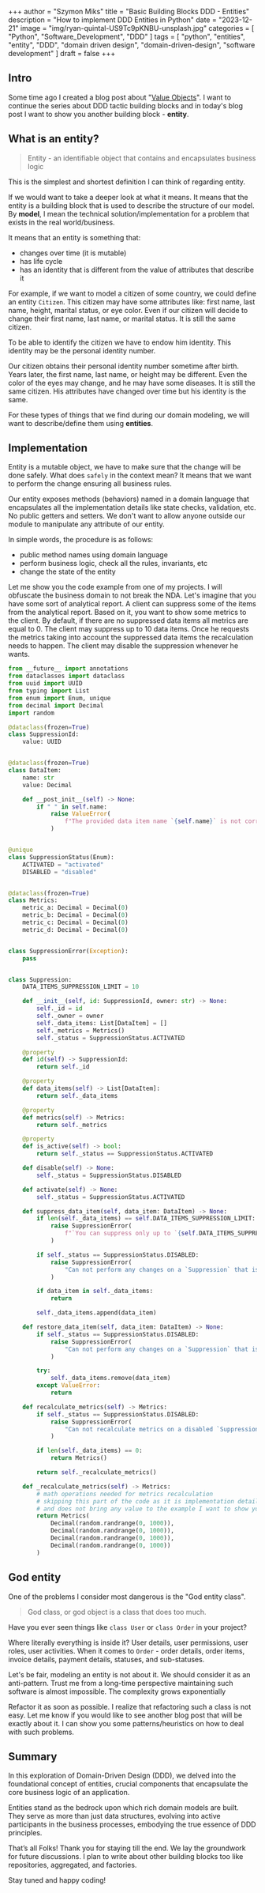 +++
author = "Szymon Miks"
title = "Basic Building Blocks DDD - Entities"
description = "How to implement DDD Entities in Python"
date = "2023-12-21"
image = "img/ryan-quintal-US9Tc9pKNBU-unsplash.jpg"
categories = [
     "Python", "Software_Development", "DDD"
]
tags = [
    "python",
    "entities",
    "entity",
    "DDD",
    "domain driven design",
    "domain-driven-design",
    "software development"
]
draft = false
+++

## Intro

Some time ago I created a blog post about "[Value Objects](/p/value-objects-with-python/)".
I want to continue the series about DDD tactic building blocks and in
today's blog post I want to show you another building block - **entity**.

## What is an entity?

> Entity - an identifiable object that contains and encapsulates business logic

This is the simplest and shortest definition I can think of regarding entity.

If we would want to take a deeper look at what it means. It means that the entity is
a building block that is used to describe the structure of our model. By **model**, I mean the technical
solution/implementation for a problem that exists in the real world/business.

It means that an entity is something that:
- changes over time (it is mutable)
- has life cycle
- has an identity that is different from the value of attributes that describe it

For example, if we want to model a citizen of some country, we could define an entity `Citizen`.
This citizen may have some attributes like: first name, last name, height, marital status, or eye color.
Even if our citizen will decide to change their first name, last name, or marital status.
It is still the same citizen.

To be able to identify the citizen we have to endow him identity.
This identity may be the personal identity number.

Our citizen obtains their personal identity number sometime after birth.
Years later, the first name, last name, or height may be different.
Even the color of the eyes may change, and he may have some diseases.
It is still the same citizen. His attributes have changed over time but his identity is the same.

For these types of things that we find during our domain modeling, we will want
to describe/define them using **entities**.

## Implementation

Entity is a mutable object, we have to make sure that the change will be done safely.
What does `safely` in the context mean? It means that we want to perform the change
ensuring all business rules.

Our entity exposes methods (behaviors) named in a domain language that encapsulates all the implementation details like state checks, validation, etc.
No public getters and setters.
We don't want to allow anyone outside our module to manipulate any attribute of our entity.

In simple words, the procedure is as follows:
- public method names using domain language
- perform business logic, check all the rules, invariants, etc
- change the state of the entity

Let me show you the code example from one of my projects. I will obfuscate the business domain to not break the NDA.
Let's imagine that you have some sort of analytical report.
A client can suppress some of the items from the analytical report.
Based on it, you want to show some metrics to the client.
By default, if there are no suppressed data items all metrics are equal to 0.
The client may suppress up to 10 data items.
Once he requests the metrics taking into account the suppressed data items the recalculation needs to happen.
The client may disable the suppression whenever he wants.

```python
from __future__ import annotations
from dataclasses import dataclass
from uuid import UUID
from typing import List
from enum import Enum, unique
from decimal import Decimal
import random

@dataclass(frozen=True)
class SuppressionId:
    value: UUID


@dataclass(frozen=True)
class DataItem:
    name: str
    value: Decimal

    def __post_init__(self) -> None:
        if " " in self.name:
            raise ValueError(
                f"The provided data item name `{self.name}` is not correct."
            )


@unique
class SuppressionStatus(Enum):
    ACTIVATED = "activated"
    DISABLED = "disabled"


@dataclass(frozen=True)
class Metrics:
    metric_a: Decimal = Decimal(0)
    metric_b: Decimal = Decimal(0)
    metric_c: Decimal = Decimal(0)
    metric_d: Decimal = Decimal(0)


class SuppressionError(Exception):
    pass


class Suppression:
    DATA_ITEMS_SUPPRESSION_LIMIT = 10

    def __init__(self, id: SuppressionId, owner: str) -> None:
        self._id = id
        self._owner = owner
        self._data_items: List[DataItem] = []
        self._metrics = Metrics()
        self._status = SuppressionStatus.ACTIVATED

    @property
    def id(self) -> SuppressionId:
        return self._id

    @property
    def data_items(self) -> List[DataItem]:
        return self._data_items

    @property
    def metrics(self) -> Metrics:
        return self._metrics

    @property
    def is_active(self) -> bool:
        return self._status == SuppressionStatus.ACTIVATED

    def disable(self) -> None:
        self._status = SuppressionStatus.DISABLED

    def activate(self) -> None:
        self._status = SuppressionStatus.ACTIVATED

    def suppress_data_item(self, data_item: DataItem) -> None:
        if len(self._data_items) == self.DATA_ITEMS_SUPPRESSION_LIMIT:
            raise SuppressionError(
                f"`You can suppress only up to `{self.DATA_ITEMS_SUPPRESSION_LIMIT}` data items"
            )

        if self._status == SuppressionStatus.DISABLED:
            raise SuppressionError(
                "Can not perform any changes on a `Suppression` that is disabled"
            )

        if data_item in self._data_items:
            return

        self._data_items.append(data_item)

    def restore_data_item(self, data_item: DataItem) -> None:
        if self._status == SuppressionStatus.DISABLED:
            raise SuppressionError(
                "Can not perform any changes on a `Suppression` that is disabled"
            )

        try:
            self._data_items.remove(data_item)
        except ValueError:
            return

    def recalculate_metrics(self) -> Metrics:
        if self._status == SuppressionStatus.DISABLED:
            raise SuppressionError(
                "Can not recalculate metrics on a disabled `Suppression`"
            )

        if len(self._data_items) == 0:
            return Metrics()

        return self._recalculate_metrics()

    def _recalculate_metrics(self) -> Metrics:
        # math operations needed for metrics recalculation
        # skipping this part of the code as it is implementation details
        # and does not bring any value to the example I want to show you
        return Metrics(
            Decimal(random.randrange(0, 1000)),
            Decimal(random.randrange(0, 1000)),
            Decimal(random.randrange(0, 1000)),
            Decimal(random.randrange(0, 1000))
        )
```



## God entity

One of the problems I consider most dangerous is the "God entity class".

> God class, or god object is a class that does too much.

Have you ever seen things like `class User` or `class Order` in your project?

Where literally everything is inside it? User details, user permissions, user roles, user activities.
When it comes to `Order` - order details, order items, invoice details, payment details, statuses, and sub-statuses.

Let's be fair, modeling an entity is not about it. We should consider it as an anti-pattern.
Trust me from a long-time perspective maintaining such software is almost impossible. The complexity grows exponentially

Refactor it as soon as possible.
I realize that refactoring such a class is not easy.
Let me know if you would like to see another blog post that will be exactly about it.
I can show you some patterns/heuristics on how to deal with such problems.


## Summary

In this exploration of Domain-Driven Design (DDD), we delved into the foundational concept of entities, crucial components that encapsulate the core business logic of an application.

Entities stand as the bedrock upon which rich domain models are built.
They serve as more than just data structures, evolving into active participants in the business processes, embodying the true essence of DDD principles.

That’s all Folks!
Thank you for staying till the end.
We lay the groundwork for future discussions.
I plan to write about other building blocks too like repositories, aggregated, and factories.

Stay tuned and happy coding!
